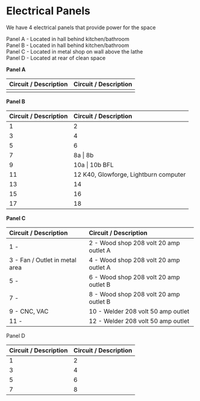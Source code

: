 # Electrical Panels

We have 4 electrical panels that provide power for the space

Panel A - Located in hall behind kitchen/bathroom  
Panel B - Located in hall behind kitchen/bathroom  
Panel C - Located in metal shop on wall above the lathe  
Panel D - Located at rear of clean space



**Panel A**

| **Circuit / Description** | **Circuit / Description** |
| :--- | :--- |
|  |  |

**Panel B** 

| **Circuit / Description**                 |  **Circuit / Description** |
| :--- | :--- |
| 1  | 2 |
| 3 | 4 |
| 5 | 6 |
| 7 | 8a                               \|     8b |
| 9 | 10a                             \|    10b    BFL |
| 11                   | 12 K40, Glowforge, Lightburn computer |
| 13 | 14 |
| 15 | 16 |
| 17 | 18 |

**Panel C**

| **Circuit / Description** | **Circuit / Description** |
| :--- | :--- |
| 1 -  | 2 - Wood shop 208 volt 20 amp outlet A |
| 3 - Fan / Outlet in metal area | 4 - Wood shop 208 volt 20 amp outlet A |
| 5 -  | 6 - Wood shop 208 volt 20 amp outlet B |
| 7 -  | 8 - Wood shop 208 volt 20 amp outlet B |
| 9 - CNC, VAC | 10 - Welder 208 volt 50 amp outlet |
| 11 -  | 12 - Welder 208 volt 50 amp outlet |

Panel D

| **Circuit / Description** | **Circuit / Description** |
| :--- | :--- |
| 1 | 2 |
| 3 | 4 |
| 5 | 6 |
| 7 | 8 |

